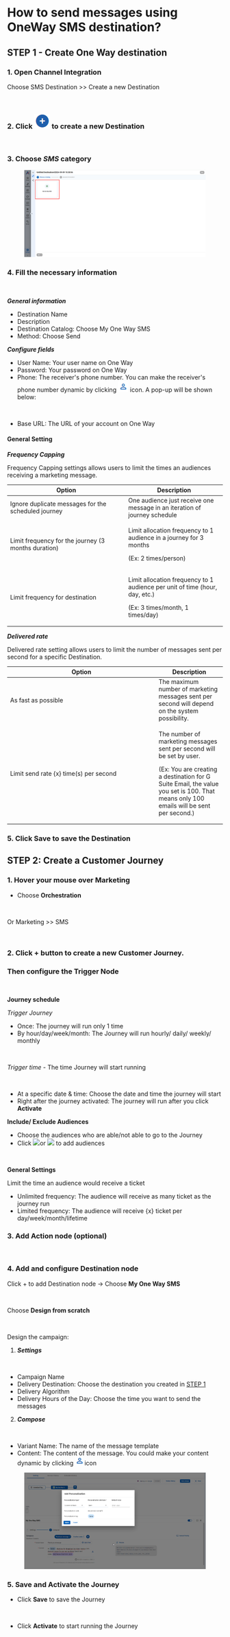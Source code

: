 # How to send messages using OneWay SMS destination?

## STEP 1 - Create One Way destination

### 1. Open Channel Integration

Choose SMS Destination >> Create a new Destination

<figure><img src="https://lh7-rt.googleusercontent.com/docsz/AD_4nXfpJd_jBLnOvBu3trtrKEVHdmj0-JDDYCxvv7unAKMc1cilrpwqtykVYewxvwzGiQlhL-kvpv42dw7nzqvOm38HfSqmBGhJnbExUrE9rhtmI42Fz7G6giedjRnB5RYblU_J5R5MuXMgvo5v6W9zVlOJkn2o?key=jqlrLHcQRq84j2mU-bHqrw" alt=""><figcaption></figcaption></figure>

### &#x20;2. Click  ![](<../../.gitbook/assets/image (1435).png>) to create a new Destination

<figure><img src="https://lh7-rt.googleusercontent.com/docsz/AD_4nXeAfzOZOyCB0s9b_rLzvWNY2AXTYsS7uZLk4jLrzogFLpOON5UiU5Dg1jWR76lAksXQwkQAkcNobxmo1z7O4H2gGTutwFuApJ1Y9I_7fu1QeHP868w6hdKT8v60-E-j3OLTbNGnK1tEBBS3wmiLh8yNj8ov?key=jqlrLHcQRq84j2mU-bHqrw" alt=""><figcaption></figcaption></figure>

### 3. Choose _SMS_ category

<figure><img src="../../.gitbook/assets/2024-09-09_14-33-41.png" alt=""><figcaption></figcaption></figure>

### 4. Fill the necessary information

<figure><img src="https://lh7-rt.googleusercontent.com/docsz/AD_4nXd4JtXJXFmysqwfbw_gruZfpXbhAwIcU4PF0BccU6IlGzqHdMJ7cPWt06MHtI3Kl5qvUTJ4zbbTGmqWojkwHA_jPE04YxCU9GAbLWeJJcjqx-sonIiGYp3lYTxheHe5SgRyaOAbQtxYcUnBTMMd6V5mkMpK?key=jqlrLHcQRq84j2mU-bHqrw" alt=""><figcaption></figcaption></figure>

_**General information**_

* Destination Name
* Description
* Destination Catalog: Choose My One Way SMS
* Method: Choose Send

_**Configure fields**_

* User Name: Your user name on One Way
* Password: Your password on One Way
* Phone: The receiver's phone number. You can make the receiver's phone number dynamic by clicking  <img src="../../.gitbook/assets/image (1600).png" alt="" data-size="line"> icon. A pop-up will be shown below:

<figure><img src="https://lh7-rt.googleusercontent.com/docsz/AD_4nXe0j7LEC-zEOedDWEhot2JVgq6fQU0_HISNk96ZhpNW2YchDRsaTr60y7PrD9mORn0i7oYBJM8E-_jFDHoxdqSwaWOky2mWF-nywS3U56oKNKuSzEbFGUewh72okBdYzefqIbrgzylWA5r-dZtsnOndfgvy?key=jqlrLHcQRq84j2mU-bHqrw" alt=""><figcaption></figcaption></figure>

* Base URL: The URL of your account on One Way

#### General Setting

_**Frequency Capping**_

Frequency Capping settings allows users to limit the times an audiences receiving a marketing message.

<table><thead><tr><th width="262">Option</th><th>Description</th></tr></thead><tbody><tr><td>Ignore duplicate messages for the scheduled journey</td><td>One audience just receive one message in an iteration of journey schedule </td></tr><tr><td>Limit frequency for the journey (3 months duration)</td><td><p>Limit allocation frequency to 1 audience in a journey for 3 months </p><p>(Ex: 2 times/person)</p></td></tr><tr><td>Limit frequency for destination</td><td><p>Limit allocation frequency to 1 audience per unit of time (hour, day, etc.) </p><p>(Ex: 3 times/month, 1 times/day)</p></td></tr></tbody></table>

_**Delivered rate**_

Delivered rate setting allows users to limit the number of messages sent per second for a specific Destination.&#x20;

<table><thead><tr><th width="333">Option</th><th>Description</th></tr></thead><tbody><tr><td>As fast as possible</td><td>The maximum number of marketing messages sent per second will depend on the system possibility.</td></tr><tr><td>Limit send rate {x} time(s) per second</td><td><p>The number of marketing messages sent per second will be set by user. </p><p>(Ex: You are creating a destination for G Suite Email, the value you set is 100. That means only 100 emails will be sent per second.)</p></td></tr></tbody></table>

### 5. Click Save to save the Destination



## STEP 2: Create a Customer Journey

### 1. Hover your mouse over Marketing

* Choose **Orchestration**

<figure><img src="https://lh7-rt.googleusercontent.com/docsz/AD_4nXdLdlIWkgHl826_NOi9VWyDIotUttOyZhYuTmQ774UpykafjlQGAQu92Kl0i9xWDfzcPFUbn88blFfk4bH_d4n6pt0s7FCcjMflNry-ItGBHo08GB597rzKSVicxPvBUWGBaCWECxtjBCtxEdCYYoVJYHav?key=jqlrLHcQRq84j2mU-bHqrw" alt=""><figcaption></figcaption></figure>

Or Marketing >> SMS

<figure><img src="https://lh7-rt.googleusercontent.com/docsz/AD_4nXcOLoFWEDud9Qk67NgHHaITRftJ8NCMCLpMNLpfCaNSlYjHm854q2mISpgpj_L_5axxLVug-3-yfubsHXUlypDzhh4eCWf7MqxnNMMXKRSp8B5B87Lil2rVghgM_8mGAY3-g2NSWhBFyowgY7nLFMFJNFU?key=jqlrLHcQRq84j2mU-bHqrw" alt=""><figcaption></figcaption></figure>

### 2. Click + button to create a new Customer Journey.&#x20;

### Then configure the Trigger Node

<figure><img src="https://lh7-rt.googleusercontent.com/docsz/AD_4nXdt-dCYXPBXHU0nzEoOwPCXuvHWtESXw4FRPVQ52yvEa5TPvli80Lfm32c2bgavZLZgcjnJye45ypjKKeGCTEeHDhIFZy5WsLuUKkBbh5fdhriR6RZ9LyJ9bE_SjYoV9cKTROJtdAl4Tc1dT4t-RQX4cC6f?key=jqlrLHcQRq84j2mU-bHqrw" alt=""><figcaption></figcaption></figure>

**Journey schedule**

_Trigger Journey_

* Once: The journey will run only 1 time
* By hour/day/week/month: The Journey will run hourly/ daily/ weekly/ monthly

<figure><img src="https://lh7-rt.googleusercontent.com/docsz/AD_4nXfnFaGjbbZtyzvzIBHtFrEmU3yCHrlYKSKqrr1Bq7yq9SPGE_OnN1GUo6dnYTwqDp2z1XvA79pXbUm8Q-uiVpCnATHV5vN6f5WsabEahlYrSmh-_lfnQB68o4l5ubJhco34ZYVRUSjqEvBqbSzMLan8pJY2?key=jqlrLHcQRq84j2mU-bHqrw" alt=""><figcaption></figcaption></figure>

_Trigger time -_ The time Journey will start running

<figure><img src="https://lh7-rt.googleusercontent.com/docsz/AD_4nXfrXtRxzEUkqCbImr9hUI_In8UuhMlB9BCu-L-50LTk_K2wuhVC675JlG0Dj6sAOztV5PmlE6MynBymqitG0ylYKwsotqiC7SMClkxFgsT4w0i7XzcuvGNazxiIrDllpXMQnb8JZ-axEhdLs3puEUS3RVBo?key=jqlrLHcQRq84j2mU-bHqrw" alt=""><figcaption></figcaption></figure>

* At a specific date & time: Choose the date and time the journey will start
* Right after the journey activated: The journey will run after you click **Activate**

**Include/ Exclude Audiences**

* Choose the audiences who are able/not able to go to the Journey
* Click ![](https://lh7-rt.googleusercontent.com/docsz/AD_4nXe7qtnJ_skUvCFC1zGezn3rThbIYXp7cLtkWJVzou-iO5QnwqkxWRDmKlE8w8HkcJfa7Pwx-JjBeYIwPYo0z2DldLSrkOb5RFd-dlM_qjh-9Kp5YbFAsun9N9kj0Q9o_F3o336cH43AH2evGhb3XpXcBNs?key=jqlrLHcQRq84j2mU-bHqrw)or ![](https://lh7-rt.googleusercontent.com/docsz/AD_4nXdSeJuse1J544mjbLWR3dnGc1_niyb4hj3Mh4o-Z1HtMn99h3RoEW-8lsakkPFNsxYd5yf23fnOXFssfpNhp1w9RONHQzbOGnssmuNClwcoEMEwXGVJmMUhUC6ibGHhGjuHVa0EpCnTUtdW8M6p5Padxhov?key=jqlrLHcQRq84j2mU-bHqrw) to add audiences

<figure><img src="https://lh7-rt.googleusercontent.com/docsz/AD_4nXdB9CUQNm-v-psvMtJDA1b-VIU_2GP90J6Tq3njyxLAu0bmJNxvbe_iaahoxflr-sGSMEDNsrbpO79brEdnCYh_QAdj8XP4wyywGLckpC4_bPzihMA-lf9lavU45q4oWx7oeQZwYRadJluNGZrZkQbvRmJ7?key=jqlrLHcQRq84j2mU-bHqrw" alt=""><figcaption></figcaption></figure>

**General Settings**

Limit the time an audience would receive a ticket

* Unlimited frequency: The audience will receive as many ticket as the journey run
* Limited frequency: The audience will receive {x} ticket per day/week/month/lifetime

### 3. Add Action node (optional)

<figure><img src="https://lh7-rt.googleusercontent.com/docsz/AD_4nXfvAhtJaOUS-bPotnf4qw3Z2b-x3SHeBhyEuFmZR7LYiVATTMpyv4mFgNPw58y_eWNAdFveCkMj_OGUOIo7NCh8NxJP4_2Y755_5u7en0nU3N52vF5OgLifZKEBmRht5Y-95_DqwgPa74VvqlijSIgXJjWJ?key=jqlrLHcQRq84j2mU-bHqrw" alt=""><figcaption></figcaption></figure>

### 4. Add and configure Destination node

Click + to add Destination node -> Choose **My One Way SMS**

<figure><img src="https://lh7-rt.googleusercontent.com/docsz/AD_4nXdgXKiiWzOS4bREtb8NjUbSzZOUVs3GHI03M3afmxLwG7_5JrCkaYPaAVSvioGfYzbZegaL-n7tWTTgQNrUXunJ3EGThEirEyylMwRXjV_FFnYZcfUMjuf4AIovPO6i8xAhyLnHTmBNVUiO6Lp6puOqyvAK?key=jqlrLHcQRq84j2mU-bHqrw" alt=""><figcaption></figcaption></figure>

Choose **Design from scratch**

<figure><img src="https://lh7-rt.googleusercontent.com/docsz/AD_4nXeH5OHcqU4WNG25-VowiZrkFfm7PGrrsMDoD5yI0_aavOXwAEJRU7jBDOLxKNTVVK3xGAioQyodvNVVa9GcMHtXms7TPsGWHFKmHHyF_wrZ-oFbHTrf9hUvBM82vLZMuCjjYObLgsCcs97aKG0TyT_Hney6?key=jqlrLHcQRq84j2mU-bHqrw" alt=""><figcaption></figcaption></figure>

Design the campaign:

1. _**Settings**_

<figure><img src="https://lh7-rt.googleusercontent.com/docsz/AD_4nXe6a8n90SzaRcB4vH7xmCbgPWr4u_0HegPPj2g3OEKrjkpNFH0bDouvqJkVQbsuv8Dmlh1J57jW-5uoI4-KM_oHjNULtL5sctRUuN3o4WI8eS0U3iwUBPpQ8QxaEgGUsyqEwFaJdjIRPkX-sQi3kOi_nCwn?key=jqlrLHcQRq84j2mU-bHqrw" alt=""><figcaption></figcaption></figure>

* Campaign Name
* Delivery Destination: Choose the destination you created in [STEP 1](how-to-send-messages-using-oneway-sms-destination.md#step-1-create-one-way-destination)
* Delivery Algorithm
* Delivery Hours of the Day: Choose the time you want to send the messages

2. _**Compose**_

<figure><img src="https://lh7-rt.googleusercontent.com/docsz/AD_4nXd8_8hEmGgOxl7Zy-8idhlckBQQDo_2SqtHEtj7dFKS6BqWvciEuHW-oi2utC2CcsXuv-BD7d98-6_KsuEM1wMx4VL2KD0ewS0fIvOzMDVhbuVsAOievOjmYzQDDIrPTCuhrQKh397AJ5M2nRE51-hBvGNY?key=jqlrLHcQRq84j2mU-bHqrw" alt=""><figcaption></figcaption></figure>

* Variant Name: The name of the message template
* Content: The content of the message. You could make your content dynamic by clicking ![](<../../.gitbook/assets/image (933).png>) icon

<figure><img src="../../.gitbook/assets/image (2202).png" alt=""><figcaption></figcaption></figure>

### 5. Save and Activate the Journey

* Click **Save** to save the Journey

<figure><img src="https://lh7-rt.googleusercontent.com/docsz/AD_4nXcYWwLXhI4SX8B8P5UBlmYux-6Fo9eM-vMxm74b-Gsthk0ZXZQaDSpuKJ0JCGI-2ifoDUGv7pjh8WvRywH_k0EDLFOBevxSRcg0hsZRdhoM0MVNcl3kkzpM3f6k5viiimhBSBnWpV4IUYT_l-efMq9P0Ayw?key=jqlrLHcQRq84j2mU-bHqrw" alt=""><figcaption></figcaption></figure>

* Click **Activate** to start running the Journey

<figure><img src="https://lh7-rt.googleusercontent.com/docsz/AD_4nXdGxHlIbrG3_DzUxcTirYJUIlNeDuSzotYmNQEUer9e5x3SoMG6z1VNTI61hD-Fc8NOAyoablzY5ZannXX92Q-rXbt8sLJPbEvnvI03HRDE8wthfZL7OljMiyr1ZXSLqptCeY3Ifff-e_VOsTiiBxtFL0U?key=jqlrLHcQRq84j2mU-bHqrw" alt=""><figcaption></figcaption></figure>

